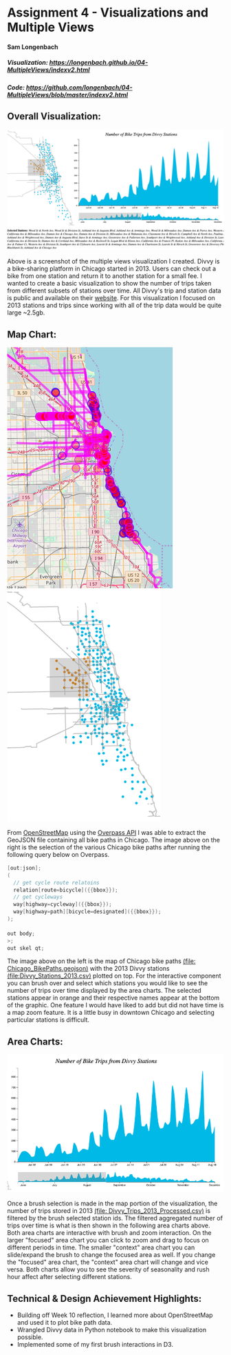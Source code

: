 Assignment 4 - Visualizations and Multiple Views  
===
#### Sam Longenbach
##### Visualization: https://longenbach.github.io/04-MultipleViews/indexv2.html
##### Code: https://github.com/longenbach/04-MultipleViews/blob/master/indexv2.html

## Overall Visualization:
![Visual](img/full.png)

Above is a screenshot of the multiple views visualization I created. Divvy is a bike-sharing platform in Chicago started in 2013. Users can check out a bike from one station and return it to another station for a small fee. I wanted to create a basic visualization to show the number of trips taken from different subsets of stations over time. All Divvy's trip and station data is public and available on their [website](https://www.divvybikes.com/system-data). For this visualization I focused on 2013 stations and trips since working with all of the trip data would be quite large ~2.5gb.  

## Map Chart:

![Map](img/geo_raw2.png)
![Map_Raw](img/map.png)

From [OpenStreetMap](https://www.openstreetmap.org/#map=11/41.8370/-87.6742) using the [Overpass API](https://overpass-turbo.eu/) I was able to extract the GeoJSON file containing all bike paths in Chicago. The image above on the right is the selection of the various Chicago bike paths after running the following query below on Overpass. 

```Java 
[out:json];
(
  // get cycle route relatoins
  relation[route=bicycle]({{bbox}});
  // get cycleways
  way[highway=cycleway]({{bbox}});
  way[highway=path][bicycle=designated]({{bbox}});
);

out body;
>;
out skel qt;
```
The image above on the left is the map of Chicago bike paths [(file: Chicago_BikePaths.geojson)](https://github.com/longenbach/04-MultipleViews/blob/master/Chicago_BikePaths.geojson) with the 2013 Divvy stations [(file:Divvy_Stations_2013.csv)](https://github.com/longenbach/04-MultipleViews/blob/master/Divvy_Stations_2013.csv) plotted on top. For the interactive component you can brush over and select which stations you would like to see the number of trips over time displayed by the area charts. The selected stations appear in orange and their respective names appear at the bottom of the graphic. One feature I would have liked to add but did not have time is a map zoom feature. It is a little busy in downtown Chicago and selecting particular stations is difficult.   

## Area Charts:

![Area](img/freq.png)

Once a brush selection is made in the map portion of the visualization, the number of trips stored in 2013 [(file: Divvy_Trips_2013_Processed.csv)](https://github.com/longenbach/04-MultipleViews/blob/master/Divvy_Trips_2013_Processed.csv) is filtered by the brush selected station ids. The filtered aggregated number of trips over time is what is then shown in the following area charts above. Both area charts are interactive with brush and zoom interaction. On the larger "focused" area chart you can click to zoom and drag to focus on different periods in time. The smaller "context" area chart you can slide/expand the brush to change the focused area as well. If you change the "focused" area chart, the "context" area chart will change and vice versa. Both charts allow you to see the severity of seasonality and rush hour affect after selecting different stations.         

## Technical & Design Achievement Highlights:

- Building off Week 10 reflection, I learned more about OpenStreetMap and used it to plot bike path data. 
- Wrangled Divvy data in Python notebook to make this visualization possible. 
- Implemented some of my first brush interactions in D3.


